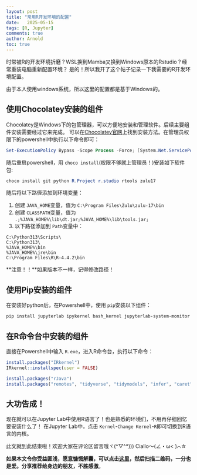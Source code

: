 ```yaml
---
layout: post
title: "常用R开发环境的配置"
date:   2025-05-15
tags: [R, Jupyter]
comments: true
author: Arnold
toc: true
---
```

时常被R的开发环境折磨？WSL换到Mamba又换到Windows原本的Rstudio？经常重装电脑重新配置环境？
是的！所以我开了这个帖子记录一下我需要的R开发环境配置。

<!-- more -->

由于本人使用windows系统，所以这里的配置都是基于Windows的。

## 使用Chocolatey安装的组件

Chocolatey是Windows下的包管理器，可以方便地安装和管理软件。后续主要组件安装需要经过它来完成。
可以在[Chocolatey官网](https://chocolatey.org/install)上找到安装方法。在管理员权限下的powershell中执行以下命令即可：

```powershell
Set-ExecutionPolicy Bypass -Scope Process -Force; [System.Net.ServicePointManager]::SecurityProtocol = [System.Net.ServicePointManager]::SecurityProtocol -bor 3072; iex ((New-Object System.Net.WebClient).DownloadString('https://community.chocolatey.org/install.ps1'))
```

随后重启powershell，用 `choco install`(权限不够就上管理员！)安装如下软件包:

```powershell
choco install git python R.Project r.studio rtools zulu17
```

随后将以下路径添加到环境变量：

1. 创建 `JAVA_HOME`变量，值为 `C:\Program Files\Zulu\zulu-17\bin`
2. 创建 `CLASSPATH`变量，值为 `.;%JAVA_HOME%\lib\dt.jar;%JAVA_HOME%\lib\tools.jar;`
3. 以下路径添加到 `Path`变量中：

```
C:\Python313\Scripts\
C:\Python313\
%JAVA_HOME%\bin
%JAVA_HOME%\jre\bin
C:\Program Files\R\R-4.4.2\bin
```

**注意！！**如果版本不一样，记得修改路径！

## 使用Pip安装的组件

在安装好python后，在Powershell中，使用 `pip`安装以下组件：

```powershell
pip install jupyterlab ipykernel bash_kernel jupyterlab-system-monitor jupyterlab-drawio jupyterlab-link-share
```

## 在R命令台中安装的组件

直接在Powershell中输入 `R.exe`，进入R命令台，执行以下命令：

```r
install.packages("IRkernel")
IRkernel::installspec(user = FALSE)

install.packages("rJava")
install.packages("remotes", "tidyverse", "tidymodels", "infer", "caret", "proc", "skimr", "janitor", "h2o", "LightLogR", "readxl", "writexl", "ggstream", "stringr", "lubridate", "devtools", "blandr", "Plychrome", "factoextra", "corrplot")
```

## 大功告成！

现在就可以在Jupyter Lab中使用R语言了！也是熟悉的环境们，不用再仔细回忆要安装什么了！
在Jupyter Lab中，点击 `Kernel`-`Change Kernel`-`R`即可切换到R语言的内核。

此文就到此结束啦！欢迎大家在评论区留言哦ヾ(^▽^*)))
Ciallo～(∠・ω< )⌒☆

**如果本文令你受益匪浅，愿意慷慨解囊，可以点击[这里](https://arnold117.github.io/likes/)，然后扫描二维码，一分也是爱。分享推荐给身边的朋友，不胜感激**。
